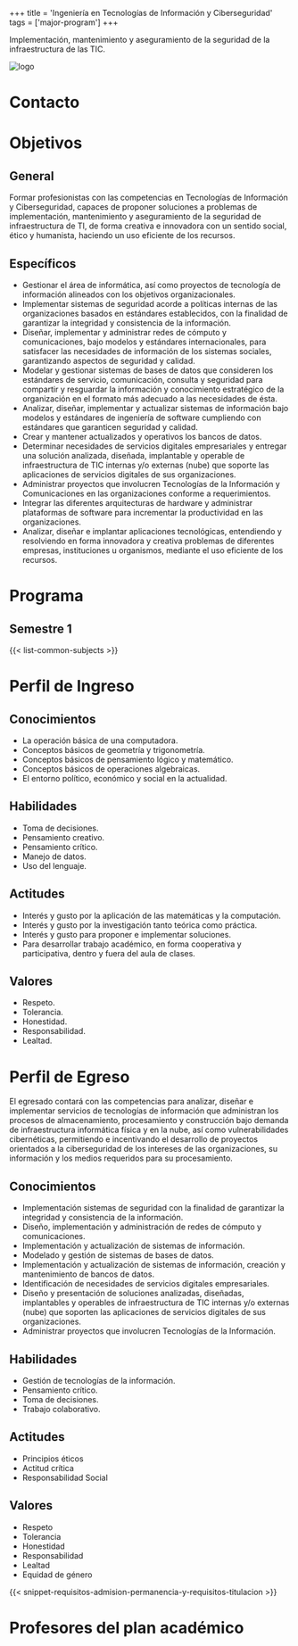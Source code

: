 +++
title = 'Ingeniería en Tecnologías de Información y Ciberseguridad'
tags = ['major-program']
+++

Implementación, mantenimiento y aseguramiento de la seguridad de la infraestructura de las TIC.

![logo](/img/logos/itic.svg)

<!--more-->

# Contacto

# Objetivos

## General

Formar profesionistas con las competencias en Tecnologías de Información y Ciberseguridad, capaces de proponer soluciones a problemas de implementación, mantenimiento y aseguramiento de la seguridad de infraestructura de TI, de forma creativa e innovadora con un sentido social, ético y humanista, haciendo un uso eficiente de los recursos.

## Específicos

- Gestionar el área de informática, así como proyectos de tecnología de información alineados con los objetivos organizacionales.
- Implementar sistemas de seguridad acorde a políticas internas de las organizaciones basados en estándares establecidos, con la finalidad de garantizar la integridad y consistencia de la información.
- Diseñar, implementar y administrar redes de cómputo y comunicaciones, bajo modelos y estándares internacionales, para satisfacer las necesidades de información de los sistemas sociales, garantizando aspectos de seguridad y calidad.
- Modelar y gestionar sistemas de bases de datos que consideren los estándares de servicio, comunicación, consulta y seguridad para compartir y resguardar la información y conocimiento estratégico de la organización en el formato más adecuado a las necesidades de ésta.
- Analizar, diseñar, implementar y actualizar sistemas de información bajo modelos y estándares de ingeniería de software cumpliendo con estándares que garanticen seguridad y calidad.
- Crear y mantener actualizados y operativos los bancos de datos.
- Determinar necesidades de servicios digitales empresariales y entregar una solución analizada, diseñada, implantable y operable de infraestructura de TIC internas y/o externas (nube) que soporte las aplicaciones de servicios digitales de sus organizaciones.
- Administrar proyectos que involucren Tecnologías de la Información y Comunicaciones en las organizaciones conforme a requerimientos.
- Integrar las diferentes arquitecturas de hardware y administrar plataformas de software para incrementar la productividad en las organizaciones.
- Analizar, diseñar e implantar aplicaciones tecnológicas, entendiendo y resolviendo en forma innovadora y creativa problemas de diferentes empresas, instituciones u organismos, mediante el uso eficiente de los recursos.

# Programa

## Semestre 1

{{< list-common-subjects >}}

# Perfil de Ingreso

## Conocimientos

- La operación básica de una computadora.
- Conceptos básicos de geometría y trigonometría.
- Conceptos básicos de pensamiento lógico y matemático.
- Conceptos básicos de operaciones algebraicas.
- El entorno político, económico y social en la actualidad.

## Habilidades

- Toma de decisiones.
- Pensamiento creativo.
- Pensamiento crítico.
- Manejo de datos.
- Uso del lenguaje.

## Actitudes

- Interés y gusto por la aplicación de las matemáticas y la computación.
- Interés y gusto por la investigación tanto teórica como práctica.
- Interés y gusto para proponer e implementar soluciones.
- Para desarrollar trabajo académico, en forma cooperativa y participativa, dentro y fuera del aula de clases.

## Valores

- Respeto.
- Tolerancia.
- Honestidad.
- Responsabilidad.
- Lealtad.

# Perfil de Egreso

El egresado contará con las competencias para analizar, diseñar e implementar servicios de tecnologías de información que administran los procesos de almacenamiento, procesamiento y construcción bajo demanda de infraestructura informática física y en la nube, así como vulnerabilidades cibernéticas, permitiendo e incentivando el desarrollo de proyectos orientados a la ciberseguridad de los intereses de las organizaciones, su información y los medios requeridos para su procesamiento.

## Conocimientos

- Implementación sistemas de seguridad con la finalidad de garantizar la integridad y consistencia de la información.
- Diseño, implementación y administración de redes de cómputo y comunicaciones.
- Implementación y actualización de sistemas de información.
- Modelado y gestión de sistemas de bases de datos.
- Implementación y actualización de sistemas de información, creación y mantenimiento de bancos de datos.
- Identificación de necesidades de servicios digitales empresariales.
- Diseño y presentación de soluciones analizadas, diseñadas, implantables y operables de infraestructura de TIC internas y/o externas (nube) que soporten las aplicaciones de servicios digitales de sus organizaciones.
- Administrar proyectos que involucren Tecnologías de la Información.

## Habilidades

- Gestión de tecnologías de la información.
- Pensamiento crítico.
- Toma de decisiones.
- Trabajo colaborativo.

## Actitudes

- Principios éticos
- Actitud crítica
- Responsabilidad Social

## Valores

- Respeto
- Tolerancia
- Honestidad
- Responsabilidad
- Lealtad
- Equidad de género

{{< snippet-requisitos-admision-permanencia-y-requisitos-titulacion >}}

# Profesores del plan académico

